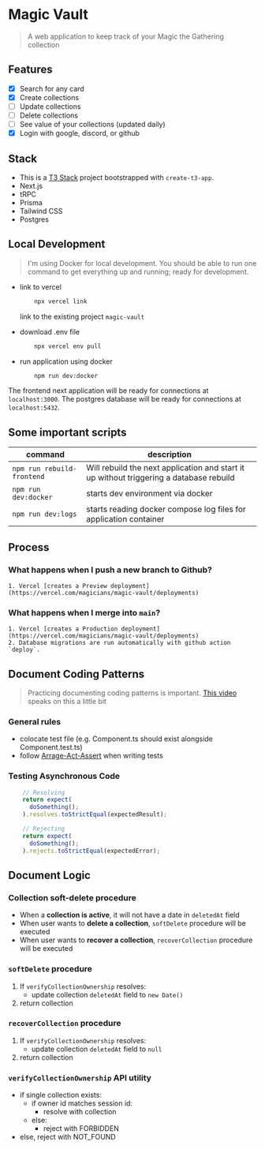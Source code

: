 # Magic Vault
> A web application to keep track of your Magic the Gathering collection

## Features
- [x] Search for any card
- [x] Create collections
- [ ] Update collections
- [ ] Delete collections
- [ ] See value of your collections (updated daily)
- [x] Login with google, discord, or github

## Stack
- This is a [T3 Stack](https://create.t3.gg/) project bootstrapped with `create-t3-app`.
- Next.js
- tRPC
- Prisma
- Tailwind CSS
- Postgres

## Local Development
> I'm using Docker for local development. You should be able to run one command to get everything up and running; ready for development.

- link to vercel
    ```bash
        npx vercel link
    ```
    link to the existing project `magic-vault`

- download .env file
    ```bash
        npx vercel env pull
    ```

- run application using docker
    ```bash
        npm run dev:docker
    ```

The frontend next application will be ready for connections at `localhost:3000`.
The postgres database will be ready for connections at `localhost:5432`.

## Some important scripts

|command|description|
|-|-|
|`npm run rebuild-frontend`|Will rebuild the next application and start it up without triggering a database rebuild|
|`npm run dev:docker`|starts dev environment via docker|
|`npm run dev:logs`|starts reading docker compose log files for application container|

## Process

### What happens when I push a new branch to Github?
    1. Vercel [creates a Preview deployment](https://vercel.com/magicians/magic-vault/deployments)

### What happens when I merge into `main`?
    1. Vercel [creates a Production deployment](https://vercel.com/magicians/magic-vault/deployments)
    2. Database migrations are run automatically with github action `deploy`.

## Document Coding Patterns
> Practicing documenting coding patterns is important. [This video](https://youtu.be/oJbfMBROEO0?si=QL0Xty-Q2nVlaiZo&t=311) speaks on this a little bit

### General rules
- colocate test file (e.g. Component.ts should exist alongside Component.test.ts)
- follow [Arrage-Act-Assert](https://automationpanda.com/2020/07/07/arrange-act-assert-a-pattern-for-writing-good-tests/) when writing tests

### Testing Asynchronous Code
```ts
    // Resolving
    return expect(
      doSomething();
    ).resolves.toStrictEqual(expectedResult);

    // Rejecting
    return expect(
      doSomething();
    ).rejects.toStrictEqual(expectedError);
```

## Document Logic

### Collection soft-delete procedure
- When a **collection is active**, it will not have a date in `deletedAt` field
- When user wants to **delete a collection**, `softDelete` procedure will be executed
- When user wants to **recover a collection**, `recoverCollection` procedure will be executed

### `softDelete` procedure
1. If `verifyCollectionOwnership` resolves:
    - update collection `deletedAt` field to `new Date()`
2. return collection

### `recoverCollection` procedure
1. If `verifyCollectionOwnership` resolves:
    - update collection `deletedAt` field to `null`
2. return collection

### `verifyCollectionOwnership` API utility
- if single collection exists:
    - if owner id matches session id:
        - resolve with collection
    - else:
        - reject with FORBIDDEN
- else, reject with NOT_FOUND

